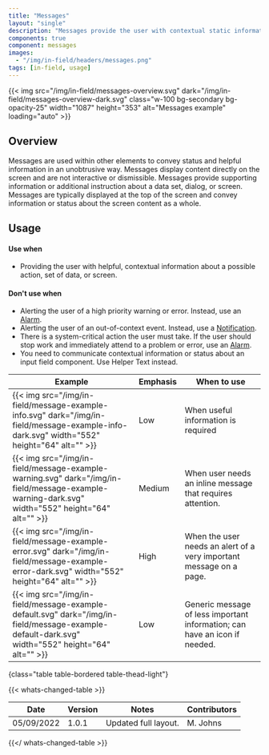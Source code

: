 ```yaml
---
title: "Messages"
layout: "single"
description: "Messages provide the user with contextual static information. They have a lower priority than a notification or prompt."
components: true
component: messages
images:
  - "/img/in-field/headers/messages.png"
tags: [in-field, usage]
---
```


{{< img src="/img/in-field/messages-overview.svg" dark="/img/in-field/messages-overview-dark.svg" class="w-100 bg-secondary bg-opacity-25" width="1087" height="353" alt="Messages example" loading="auto" >}}

## Overview

Messages are used within other elements to convey status and helpful information in an unobtrusive way. Messages display content directly on the screen and are not interactive or dismissible. Messages provide supporting information or additional instruction about a data set, dialog, or screen. Messages are typically displayed at the top of the screen and convey information or status about the screen content as a whole.

## Usage

#### Use when

- Providing the user with helpful, contextual information about a possible action, set of data, or screen.

#### Don't use when

- Alerting the user of a high priority warning or error. Instead, use an [Alarm](/components/in-field/alarms/).
- Alerting the user of an out-of-context event. Instead, use a [Notification](/components/in-field/notifications/).
- There is a system-critical action the user must take. If the user should stop work and immediately attend to a problem or error, use an [Alarm](/components/in-field/alarms/).
- You need to communicate contextual information or status about an input field component. Use Helper Text instead.

<!-- prettier-ignore-start -->
| Example                                                                                    | Emphasis | When to use                                                                                      |
| ------------------------------------------------------------------------------------------ | -------- | ------------------------------------------------------------------------------------------------ |
| {{< img src="/img/in-field/message-example-info.svg" dark="/img/in-field/message-example-info-dark.svg" width="552" height="64" alt="" >}} | Low   | When useful information is required                                                              |
| {{< img src="/img/in-field/message-example-warning.svg" dark="/img/in-field/message-example-warning-dark.svg" width="552" height="64" alt="" >}} | Medium   | When user needs an inline message that requires attention.                                                |
| {{< img src="/img/in-field/message-example-error.svg" dark="/img/in-field/message-example-error-dark.svg" width="552" height="64" alt="" >}} | High   | When the user needs an alert of a very important message on a page.                                |
| {{< img src="/img/in-field/message-example-default.svg" dark="/img/in-field/message-example-default-dark.svg" width="552" height="64" alt="" >}}  | Low      | Generic message of less important information; can have an icon if needed. |
{class="table table-bordered table-thead-light"}
<!-- prettier-ignore-end -->

{{< whats-changed-table >}}

| Date       | Version | Notes                | Contributors |
| ---------- | ------- | -------------------- | ------------ |
| 05/09/2022 | 1.0.1   | Updated full layout. | M. Johns     |

{{</ whats-changed-table >}}
